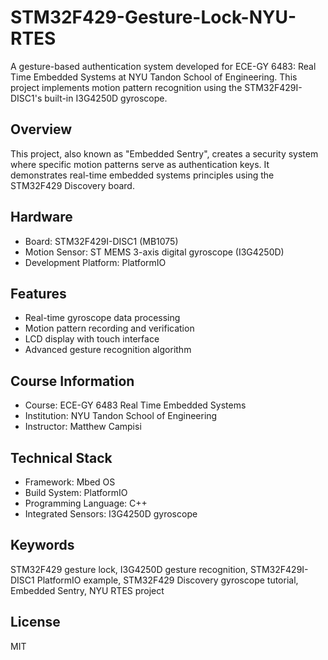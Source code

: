# STM32F429-Gesture-Lock-NYU-RTES

A gesture-based authentication system developed for ECE-GY 6483: Real Time Embedded Systems at NYU Tandon School of Engineering. This project implements motion pattern recognition using the STM32F429I-DISC1's built-in I3G4250D gyroscope.

## Overview
This project, also known as "Embedded Sentry", creates a security system where specific motion patterns serve as authentication keys. It demonstrates real-time embedded systems principles using the STM32F429 Discovery board.

## Hardware
- Board: STM32F429I-DISC1 (MB1075)
- Motion Sensor: ST MEMS 3-axis digital gyroscope (I3G4250D)
- Development Platform: PlatformIO

## Features
- Real-time gyroscope data processing
- Motion pattern recording and verification
- LCD display with touch interface
- Advanced gesture recognition algorithm

## Course Information
- Course: ECE-GY 6483 Real Time Embedded Systems
- Institution: NYU Tandon School of Engineering
- Instructor: Matthew Campisi

## Technical Stack
- Framework: Mbed OS
- Build System: PlatformIO
- Programming Language: C++
- Integrated Sensors: I3G4250D gyroscope

## Keywords
STM32F429 gesture lock, I3G4250D gesture recognition, STM32F429I-DISC1 PlatformIO example, STM32F429 Discovery gyroscope tutorial, Embedded Sentry, NYU RTES project

## License
MIT